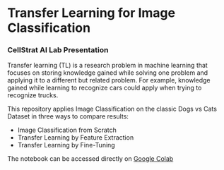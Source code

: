 # Transfer Learning for Image Classification
### CellStrat AI Lab Presentation

Transfer learning (TL) is a research problem in machine learning that focuses on storing knowledge gained while solving one problem and applying it to a different but related problem. For example, knowledge gained while learning to recognize cars could apply when trying to recognize trucks.

This repository applies Image Classification on the classic Dogs vs Cats Dataset in three ways to compare results:
* Image Classification from Scratch
* Transfer Learning by Feature Extraction
* Transfer Learning by Fine-Tuning

The notebook can be accessed directly on [Google Colab](https://colab.research.google.com/drive/13CyC58JvAFmx3wJ63Jn0Dv3Rv0iJUbst#offline=true&sandboxMode=true)
